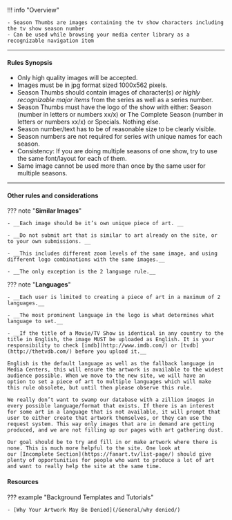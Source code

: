 !!! info "Overview"

    - Season Thumbs are images containing the tv show characters including the tv show season number
    - Can be used while browsing your media center library as a recognizable navigation item

---

#### **Rules Synopsis**

- Only high quality images will be accepted.
- Images must be in jpg format sized 1000x562 pixels.
- Season Thumbs should contain images of character(s) *or highly recognizable major items* from the series as well as a series number.
- Season Thumbs must have the logo of the show with either: Season (number in letters or numbers xx/x) or The Complete Season (number in letters or numbers xx/x) or Specials. Nothing else.
- Season number/text has to be of reasonable size to be clearly visible.
- Season numbers are not required for series with unique names for each season.
- Consistency: If you are doing multiple seasons of one show, try to use the same font/layout for each of them.
- Same image cannot be used more than once by the same user for multiple seasons.

---

#### __Other rules and considerations__

??? note "**Similar Images**"  

    - __Each image should be it’s own unique piece of art. __

    - __Do not submit art that is similar to art already on the site, or to your own submissions. __

    - __This includes different zoom levels of the same image, and using different logo combinations with the same images.__

    - __The only exception is the 2 language rule.__
    


??? note "**Languages**"

    - __Each user is limited to creating a piece of art in a maximum of 2 languages.__

    - __The most prominent language in the logo is what determines what language to set.__

    - __If the title of a Movie/TV Show is identical in any country to the title in English, the image MUST be uploaded as English. It is your responsibility to check [imdb](http://www.imdb.com/) or [tvdb](http://thetvdb.com/) before you upload it.__

    English is the default language as well as the fallback language in Media Centers, this will ensure the artwork is available to the widest audience possible. When we move to the new site, we will have an option to set a piece of art to multiple languages which will make this rule obsolete, but until then please observe this rule.

    We really don’t want to swamp our database with a zillion images in every possible language/format that exists. If there is an interest for some art in a language that is not available, it will prompt that user to either create that artwork themselves, or they can use the request system. This way only images that are in demand are getting produced, and we are not filling up our pages with art gathering dust.  
    
    Our goal should be to try and fill in or make artwork where there is none. This is much more helpful to the site. One look at our [Incomplete Section](https://fanart.tv/list-page/) should give plenty of opportunities for people who want to produce a lot of art and want to really help the site at the same time.
    

#### __Resources__

??? example "Background Templates and Tutorials"

    - [Why Your Artwork May Be Denied](/General/why denied/)